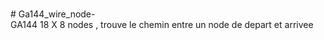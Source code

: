 <br># Ga144_wire_node-</br>
GA144  18  X  8  nodes , trouve le chemin entre un node de depart et arrivee 

